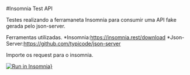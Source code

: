 #Insomnia Test API

Testes realizando a ferramaneta Insomnia para consumir uma API fake gerada pelo json-server.

Ferramentas utilizadas.
*Insomnia:https://insomnia.rest/download
*Json-Server:https://github.com/typicode/json-server


Importe os request para o insomnia.

[![Run in Insomnia}](https://insomnia.rest/images/run.svg)](https://insomnia.rest/run/?label=Test%20API&uri=https%3A%2F%2Fraw.githubusercontent.com%2Fmiguelzimmer%2FInsomnia-test%2Fmaster%2Fexport.json)